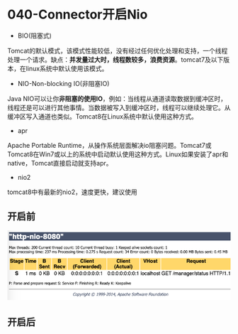 # 040-Connector开启Nio

- BIO(阻塞式)

Tomcat的默认模式，该模式性能较低，没有经过任何优化处理和支持，一个线程处理一个请求。缺点：**并发量过大时，线程数较多，浪费资源**。tomcat7及以下版本，在linux系统中默认使用该模式。

- NIO-Non-blocking IO(非阻塞IO)

Java NIO可以让你**非阻塞的使用IO**，例如：当线程从通道读取数据到缓冲区时，线程还是可以进行其他事情。当数据被写入到缓冲区时，线程可以继续处理它。从缓冲区写入通道也类似。Tomcat8在Linux系统中默认使用这种方式。

- apr

Apache Portable Runtime，从操作系统层面解决io阻塞问题。Tomcat7或Tomcat8在Win7或以上的系统中启动默认使用这种方式。Linux如果安装了apr和native，Tomcat直接启动就支持apr。

- nio2

tomcat8中有最新的nio2，速度更快，建议使用



## 开启前

![image-20201031220843012](../../assets/image-20201031220843012.png)

## 开启后